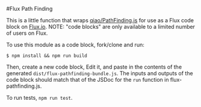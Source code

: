 #Flux Path Finding

This is a little function that wraps
[qiao/PathFinding.js](https://github.com/qiao/PathFinding.js) for use as a Flux
code block on [Flux.io](https://flux.io). NOTE: "code blocks" are only available
to a limited number of users on Flux.

To use this module as a code block, fork/clone and run:

```
$ npm install && npm run build
```

Then, create a new code block, Edit it, and paste in the contents of the
generated `dist/flux-pathfinding-bundle.js`. The inputs and outputs of the code
block should match that of the JSDoc for the `run` function in
flux-pathfinding.js.

To run tests, `npm run test`.
